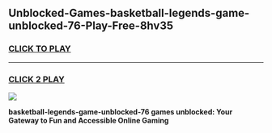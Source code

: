 
## Unblocked-Games-basketball-legends-game-unblocked-76-Play-Free-8hv35
<h3>
<a href="https://premium76.site?title=basketball-legends-game-unblocked-76&ref=20M">CLICK TO PLAY</a></h3>
<hr>

<h3>
<a href="https://premium76.site?title=basketball-legends-game-unblocked-76&ref=20M">CLICK 2 PLAY</a>
  
</h3>

<a href="https://premium76.site?title=basketball-legends-game-unblocked-76&ref=19M"><img src="https://clearcache.store/games.png"></a>


**basketball-legends-game-unblocked-76 games unblocked: Your Gateway to Fun and Accessible Online Gaming**
